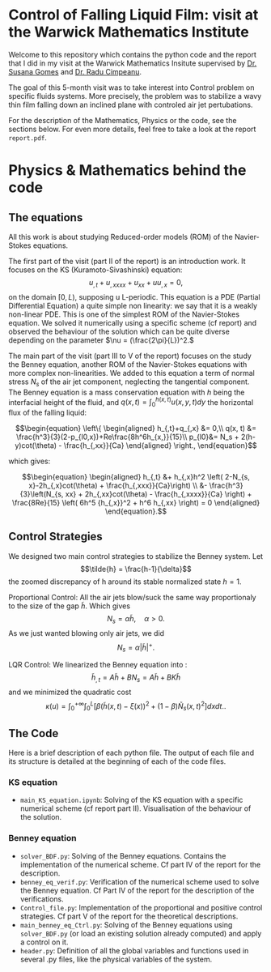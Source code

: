 # Control of Falling Liquid Film: visit at the Warwick Mathematics Institute

Welcome to this repository which contains the python code and the report that I did in my visit at the Warwick Mathematics Insitute supervised by [Dr. Susana Gomes](https://warwick.ac.uk/fac/sci/maths/people/staff/gomes/) and [Dr. Radu Cimpeanu](https://www.raducimpeanu.com/).

The goal of this 5-month visit was to take interest into Control problem on specific fluids systems. More precisely, the problem was to stabilize a wavy thin film falling down an inclined plane with controled air jet pertubations. 

For the description of the Mathematics, Physics or the code, see the sections below. For even more details, feel free to take a look at the report ``report.pdf``. 

  
# Physics & Mathematics behind the code
## The equations

All this work is about studying Reduced-order models (ROM) of the Navier-Stokes equations. 

The first part of the visit (part II of the report) is an introduction work. It focuses on the KS (Kuramoto-Sivashinski) equation: $$u_{,t} + u_{,xxxx} + u_{xx} + uu_{,x} = 0,$$ on the domain $[0, L)$, supposing u L-periodic. This equation is a PDE (Partial Differential Equation) a quite simple non linearity: we say that it is a weakly non-linear PDE. This is one of the simplest ROM of the Navier-Stokes equation. We solved it numerically using a specific scheme (cf report) and observed the behaviour of the solution which can be quite diverse depending on the parameter $\nu = (\frac{2\pi}{L})^2.$

The main part of the visit (part III to V of the report) focuses on the study the Benney equation, another ROM of the Navier-Stokes equations with more complex non-linearities. We added to this equation a term of normal stress $N_s$ of the air jet component, neglecting the tangential component. The Benney equation is a mass conservation equation with $h$ being the interfacial height of the fluid, and $q(x,t) = \int_0^{h(x,t)} u(x,y,t)dy$ the horizontal flux of the falling liquid:   

$$\begin{equation}
    \left\{
\begin{aligned}
    h_{,t}+q_{,x} &= 0,\\
    q(x, t) &= \frac{h^3}{3}(2-p_{l0,x})+Re\frac{8h^6h_{x,}}{15}\\
    p_{l0}&= N_s + 2(h-y)cot(\theta) - \frac{h_{,xx}}{Ca}
\end{aligned}
\right., 
\end{equation}$$

which gives: 

$$\begin{equation}
\begin{aligned}
    h_{,t} &+ h_{,x}h^2 \left( 2-N_{s, x}-2h_{,x}cot(\theta) + \frac{h_{,xxx}}{Ca}\right) \\ &- \frac{h^3}{3}\left(N_{s, xx} + 2h_{,xx}cot(\theta)  - \frac{h_{,xxxx}}{Ca} \right)
    + \frac{8Re}{15} \left( 6h^5 {h_{,x}}^2 + h^6 h_{,xx} \right) = 0
\end{aligned}
\end{equation}.$$



## Control Strategies
We designed two main control strategies to stabilize the Benney system. Let  $$\tilde{h} = \frac{h-1}{\delta}$$ the zoomed discrepancy of h around its stable normalized state $h=1$.

Proportional Control: All the air jets blow/suck the same way proportionaly to the size of the gap $\tilde{h}$. Which gives  $$N_s = \alpha \tilde{h}, \quad \alpha >0.$$ 
As we just wanted blowing only air jets, we did $$N_s = \alpha |\tilde{h}|^+.$$ 

LQR Control: We linearized the Benney equation into : $$\tilde{h}_{,t} = A\tilde{h} + BN_s = A\tilde{h} + BK\tilde{h}$$ 
and we minimized the quadratic cost 
$$\begin{equation}
    \kappa(u) = \int_0^{+\infty}\int_0^L \left[\beta (\tilde{h}(x,t)-\xi(x))^2+ (1-\beta)\tilde{N}_s(x,t)^2\right]dxdt.
\end{equation}.$$

## The Code
Here is a brief description of each python file. The output of each file and its structure is detailed at the beginning of each of the code files.

### KS equation
- ``main_KS_equation.ipynb``: Solving of the KS equation with a specific numerical scheme (cf report part II). Visualisation of the behaviour of the solution.

### Benney equation
- ``solver_BDF.py``: Solving of the Benney equations. Contains the implementation of the numerical scheme. Cf part IV of the report for the description.
- ``benney_eq_verif.py``: Verification of the numerical scheme used to solve the Benney equation. Cf Part IV of the report for the description of the verifications.
- ``Control_file.py``: Implementation of the proportional and positive control strategies. Cf part V of the report for the theoretical descriptions.
- ``main_benney_eq_Ctrl.py``: Solving of the Benney equations using ``solver_BDF.py`` (or load an existing solution already computed) and apply a control on it. 
- ``header.py``: Definition of all the global variables and functions used in several .py files, like the physical variables of the system.  